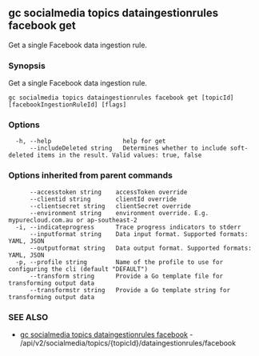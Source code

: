 ## gc socialmedia topics dataingestionrules facebook get

Get a single Facebook data ingestion rule.

### Synopsis

Get a single Facebook data ingestion rule.

```
gc socialmedia topics dataingestionrules facebook get [topicId] [facebookIngestionRuleId] [flags]
```

### Options

```
  -h, --help                    help for get
      --includeDeleted string   Determines whether to include soft-deleted items in the result. Valid values: true, false
```

### Options inherited from parent commands

```
      --accesstoken string    accessToken override
      --clientid string       clientId override
      --clientsecret string   clientSecret override
      --environment string    environment override. E.g. mypurecloud.com.au or ap-southeast-2
  -i, --indicateprogress      Trace progress indicators to stderr
      --inputformat string    Data input format. Supported formats: YAML, JSON
      --outputformat string   Data output format. Supported formats: YAML, JSON
  -p, --profile string        Name of the profile to use for configuring the cli (default "DEFAULT")
      --transform string      Provide a Go template file for transforming output data
      --transformstr string   Provide a Go template string for transforming output data
```

### SEE ALSO

* [gc socialmedia topics dataingestionrules facebook](gc_socialmedia_topics_dataingestionrules_facebook.html)	 - /api/v2/socialmedia/topics/{topicId}/dataingestionrules/facebook


